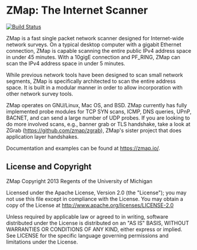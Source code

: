 ZMap: The Internet Scanner
==========================

[![Build Status](https://travis-ci.org/zmap/zmap.svg?branch=travis-configuration)](https://travis-ci.org/zmap/zmap)

ZMap is a fast single packet network scanner designed for Internet-wide network
surveys. On a typical desktop computer with a gigabit Ethernet connection, ZMap
is capable scanning the entire public IPv4 address space in under 45 minutes.
With a 10gigE connection and PF_RING, ZMap can scan the IPv4 address space in
under 5 minutes.

While previous network tools have been designed to scan small network segments,
ZMap is specifically architected to scan the entire address space. It is built
in a modular manner in order to allow incorporation with other network survey
tools. 

ZMap operates on GNU/Linux, Mac OS, and BSD. ZMap currently has fully
implemented probe modules for TCP SYN scans, ICMP, DNS queries, UPnP, BACNET, 
and can send a large number of UDP probes. If you are looking to do more
involved scans, e.g., banner grab or TLS handshake, take a look at ZGrab
(https://github.com/zmap/zgrab), ZMap's sister project that does application
layer handshakes.

Documentation and examples can be found at https://zmap.io/.

License and Copyright
---------------------

ZMap Copyright 2013 Regents of the University of Michigan 

Licensed under the Apache License, Version 2.0 (the "License"); you may not use
this file except in compliance with the License. You may obtain a copy of the
License at http://www.apache.org/licenses/LICENSE-2.0

Unless required by applicable law or agreed to in writing, software distributed
under the License is distributed on an "AS IS" BASIS, WITHOUT WARRANTIES OR
CONDITIONS OF ANY KIND, either express or implied. See LICENSE for the specific
language governing permissions and limitations under the License.

